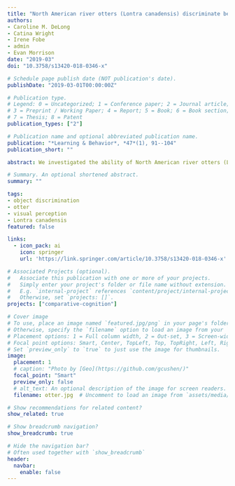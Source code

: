 ```yaml
---
title: "North American river otters (Lontra canadensis) discriminate between 2D objects varying in shape and color"
authors:
- Caroline M. DeLong
- Catina Wright
- Irene Fobe
- admin
- Evan Morrison
date: "2019-03"
doi: "10.3758/s13420-018-0346-x"

# Schedule page publish date (NOT publication's date).
publishDate: "2019-03-01T00:00:00Z"

# Publication type.
# Legend: 0 = Uncategorized; 1 = Conference paper; 2 = Journal article;
# 3 = Preprint / Working Paper; 4 = Report; 5 = Book; 6 = Book section;
# 7 = Thesis; 8 = Patent
publication_types: ["2"]

# Publication name and optional abbreviated publication name.
publication: "*Learning & Behavior*, *47*(1), 91--104"
publication_short: ""

abstract: We investigated the ability of North American river otters (Lontra canadensis) to visually discriminate between 2D objects. The otters learned to discriminate between stimuli using multiple visual features and then were tested with stimuli in which one of the features was eliminated (color or shape). Two adult otters were trained in a two-alternative forced choice task to discriminate between a red circle and a blue triangle. Test sessions included probe trials containing novel shapes, colors, or shape-color combinations. Both otters successfully learned to discriminate between stimuli varying in multiple features. One of the otters was able to successfully discriminate between novel test stimuli when either color or shape were eliminated as salient features. This study was the first to explore the ability of L. canadensis to use different visual features to recognize objects and provides some preliminary evidence for color vision in this species. This research adds to the sparse literature on perceptual and cognitive capabilities in otters and can be used to support future conservation efforts for this species.

# Summary. An optional shortened abstract.
summary: ""

tags:
- object discrimination
- otter
- visual perception
- Lontra canadensis
featured: false

links:
  - icon_pack: ai
    icon: springer
    url: 'https://link.springer.com/article/10.3758/s13420-018-0346-x'

# Associated Projects (optional).
#   Associate this publication with one or more of your projects.
#   Simply enter your project's folder or file name without extension.
#   E.g. `internal-project` references `content/project/internal-project/index.md`.
#   Otherwise, set `projects: []`.
projects: ["comparative-cognition"]

# Cover image
# To use, place an image named `featured.jpg/png` in your page's folder.
# Otherwise, specify the `filename` option to load an image from your `assets/media/` folder.
# Placement options: 1 = Full column width, 2 = Out-set, 3 = Screen-width
# Focal point options: Smart, Center, TopLeft, Top, TopRight, Left, Right, BottomLeft, Bottom, BottomRight
# Set `preview_only` to `true` to just use the image for thumbnails.
image:
  placement: 1
  # caption: "Photo by [Geo](https://github.com/gcushen/)"
  focal_point: "Smart"
  preview_only: false
  # alt_text: An optional description of the image for screen readers.
  filename: otter.jpg  # Uncomment to load an image from `assets/media/` instead.

# Show recommendations for related content?
show_related: true

# Show breadcrumb navigation?
show_breadcrumb: true

# Hide the navigation bar?
# Often used together with `show_breadcrumb`
header:
  navbar:
    enable: false
---
```

